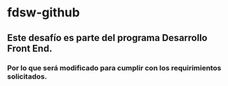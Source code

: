# fdsw-github
## Este desafío es parte del programa Desarrollo Front End.
### Por lo que será modificado para cumplir con los requirimientos solicitados.